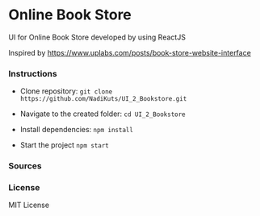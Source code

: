 # Online Book Store
UI for Online Book Store developed by using ReactJS

Inspired by https://www.uplabs.com/posts/book-store-website-interface

### Instructions
- Clone repository: `git clone https://github.com/NadiKuts/UI_2_Bookstore.git`

- Navigate to the created folder: `cd UI_2_Bookstore`

- Install dependencies: `npm install`

- Start the project `npm start`

### Sources


### License
MIT License
